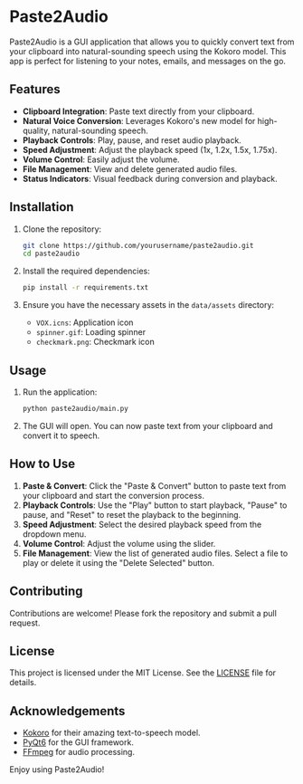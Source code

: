 # Paste2Audio

Paste2Audio is a GUI application that allows you to quickly convert text from your clipboard into natural-sounding speech using the Kokoro model. This app is perfect for listening to your notes, emails, and messages on the go.

## Features

- **Clipboard Integration**: Paste text directly from your clipboard.
- **Natural Voice Conversion**: Leverages Kokoro's new model for high-quality, natural-sounding speech.
- **Playback Controls**: Play, pause, and reset audio playback.
- **Speed Adjustment**: Adjust the playback speed (1x, 1.2x, 1.5x, 1.75x).
- **Volume Control**: Easily adjust the volume.
- **File Management**: View and delete generated audio files.
- **Status Indicators**: Visual feedback during conversion and playback.

## Installation

1. Clone the repository:
    ```sh
    git clone https://github.com/yourusername/paste2audio.git
    cd paste2audio
    ```

2. Install the required dependencies:
    ```sh
    pip install -r requirements.txt
    ```

3. Ensure you have the necessary assets in the `data/assets` directory:
    - `VOX.icns`: Application icon
    - `spinner.gif`: Loading spinner
    - `checkmark.png`: Checkmark icon

## Usage

1. Run the application:
    ```sh
    python paste2audio/main.py
    ```

2. The GUI will open. You can now paste text from your clipboard and convert it to speech.

## How to Use

1. **Paste & Convert**: Click the "Paste & Convert" button to paste text from your clipboard and start the conversion process.
2. **Playback Controls**: Use the "Play" button to start playback, "Pause" to pause, and "Reset" to reset the playback to the beginning.
3. **Speed Adjustment**: Select the desired playback speed from the dropdown menu.
4. **Volume Control**: Adjust the volume using the slider.
5. **File Management**: View the list of generated audio files. Select a file to play or delete it using the "Delete Selected" button.

## Contributing

Contributions are welcome! Please fork the repository and submit a pull request.

## License

This project is licensed under the MIT License. See the [LICENSE](LICENSE) file for details.

## Acknowledgements

- [Kokoro](https://kokoro.ai) for their amazing text-to-speech model.
- [PyQt6](https://www.riverbankcomputing.com/software/pyqt/intro) for the GUI framework.
- [FFmpeg](https://ffmpeg.org) for audio processing.

Enjoy using Paste2Audio!
